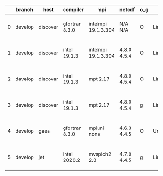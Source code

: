 |    | branch   | host     | compiler       | mpi                 | netcdf      | o_g   | os     | build   | u_pass   | u_fail   | s_pass   | s_fail   | e_pass   | e_fail   | nuopc_pass   | nuopc_fail   | artifacts_hash                                                                                                                                                   | modified                  |
|----|----------|----------|----------------|---------------------|-------------|-------|--------|---------|----------|----------|----------|----------|----------|----------|--------------|--------------|------------------------------------------------------------------------------------------------------------------------------------------------------------------|---------------------------|
|  0 | develop  | discover | gfortran 8.3.0 | intelmpi 19.1.3.304 | N/A N/A     | O     | Linux  | pass    | pending  | pending  | pending  | pending  | pending  | pending  | pending      | pending      | [artifacts](https://github.com/esmf-org/esmf-test-artifacts/tree/7a0217f88834cf4e494d3880ea921f4c391d1c0e/develop/discover/gfortran/8.3.0/O/intelmpi/19.1.3.304) | 2022-04-14 01:12:36 -0400 |
|  1 | develop  | discover | intel 19.1.3   | intelmpi 19.1.3.304 | 4.8.0 4.5.4 | O     | Linux  | fail    | fail     | fail     | fail     | fail     | fail     | fail     | 0            | 50           | [artifacts](https://github.com/esmf-org/esmf-test-artifacts/tree/d05809412e91406102cddd8fbb48d6f7ea9aa075/develop/discover/intel/19.1.3/O/intelmpi/19.1.3.304)   | 2022-04-14 01:07:11 -0400 |
|  2 | develop  | discover | intel 19.1.3   | mpt 2.17            | 4.8.0 4.5.4 | O     | Linux  | fail    | fail     | fail     | fail     | fail     | fail     | fail     | 0            | 50           | [artifacts](https://github.com/esmf-org/esmf-test-artifacts/tree/1146b7ec5a165db5dc8dbef0b06ab3aa4dc735d1/develop/discover/intel/19.1.3/O/mpt/2.17)              | 2022-04-14 01:13:12 -0400 |
|  3 | develop  | discover | intel 19.1.3   | mpt 2.17            | 4.8.0 4.5.4 | g     | Linux  | fail    | fail     | fail     | fail     | fail     | fail     | fail     | 0            | 50           | [artifacts](https://github.com/esmf-org/esmf-test-artifacts/tree/fb055594422a09c7d954eb83710312adb0fd1c10/develop/discover/intel/19.1.3/g/mpt/2.17)              | 2022-04-14 01:15:35 -0400 |
|  4 | develop  | gaea     | gfortran 8.3.0 | mpiuni none         | 4.6.3 4.4.5 | O     | Unicos | pass    | pending  | pending  | pending  | pending  | pending  | pending  | pending      | pending      | [artifacts](https://github.com/esmf-org/esmf-test-artifacts/tree/833f08c85272a2686df53ea01d679445b2b1f516/develop/gaea/gfortran/8.3.0/O/mpiuni/none)             | 2022-04-14 00:24:07 -0400 |
|  5 | develop  | jet      | intel 2020.2   | mvapich2 2.3        | 4.7.0 4.4.5 | g     | Linux  | fail    | fail     | fail     | fail     | fail     | fail     | fail     | fail         | fail         | [artifacts](https://github.com/esmf-org/esmf-test-artifacts/tree/0a41b3200d38439e10e11cd76f203d6d14f61b60/develop/jet/intel/2020.2/g/mvapich2/2.3)               | 2022-04-14 03:57:47 +0000 |